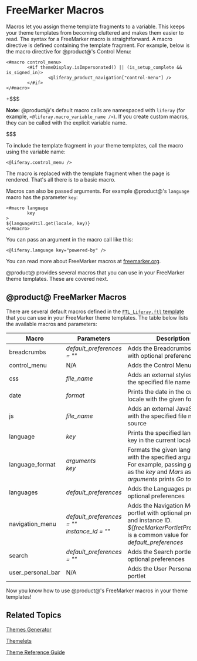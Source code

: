 # FreeMarker Macros [](id=freemarker-macros)

Macros let you assign theme template fragments to a variable. This keeps your 
theme templates from becoming cluttered and makes them easier to read. The 
syntax for a FreeMarker macro is straightforward. A macro directive is defined 
containing the template fragment. For example, below is the macro directive for 
@product@'s Control Menu:

    <#macro control_menu>
            <#if themeDisplay.isImpersonated() || (is_setup_complete && is_signed_in)>
                    <@liferay_product_navigation["control-menu"] />
            </#if>
    </#macro>
 
+$$$

**Note:** @product@'s default macro calls are namespaced with `liferay` (for 
example, `<@liferay.macro_variable_name />`). If you create custom macros, they
can be called with the explicit variable name.

$$$

To include the template fragment in your theme templates, call the macro using
the variable name:

    <@liferay.control_menu />

The macro is replaced with the template fragment when the page is rendered.
That's all there is to a basic macro.

Macros can also be passed arguments. For example @product@'s `language` macro 
has the parameter `key`:

    <#macro language
            key
    >
    ${languageUtil.get(locale, key)}
    </#macro>
 
You can pass an argument in the macro call like this:

    <@liferay.language key="powered-by" />

You can read more about FreeMarker macros at 
[freemarker.org](http://freemarker.org/docs/ref_directive_macro.html).
 
@product@ provides several macros that you can use in your FreeMarker theme
templates. These are covered next.

## @product@ FreeMarker Macros

There are several default macros defined in the 
[`FTL_Liferay.ftl` template](https://github.com/liferay/liferay-portal/blob/7.0.x/modules/apps/foundation/portal-template/portal-template-freemarker/src/main/resources/FTL_liferay.ftl)
that you can use in your FreeMarker theme templates. The table below lists the
available macros and parameters:

| Macro | Parameters | Description | 
| --- | --- | --- |
| breadcrumbs | *default_preferences = ""* | Adds the Breadcrumbs portlet with optional preferences |
| control_menu | N/A | Adds the Control Menu portlet |
| css | *file_name* | Adds an external stylesheet with the specified file name location |
| date | *format* | Prints the date in the current locale with the given format |
| js | *file_name* | Adds an external JavaScript file with the specified file name source |
| language | *key* | Prints the specified language key in the current locale |
| language_format | *arguments*<br/>*key* | Formats the given language key with the specified arguments. For example, passing *go-to-x* as the *key* and *Mars* as the *arguments* prints *Go to Mars*. |
| languages | *default_preferences* | Adds the Languages portlet with optional preferences |
| navigation_menu | *default_preferences = ""*<br/>*instance_id = ""* | Adds the Navigation Menu portlet with optional preferences and instance ID. *${freeMarkerPortletPreferences}* is a common value for *default_preferences* |
| search | *default_preferences = ""* | Adds the Search portlet with optional preferences |
| user_personal_bar | N/A | Adds the User Personal Bar portlet |

Now you know how to use @product@'s FreeMarker macros in your theme templates!

## Related Topics [](id=related-topics)

[Themes Generator](/develop/tutorials/-/knowledge_base/7-0/themes-generator)

[Themelets](/develop/tutorials/-/knowledge_base/7-0/themelets)

[Theme Reference Guide](/develop/reference/-/knowledge_base/7-0/theme-reference-guide)

